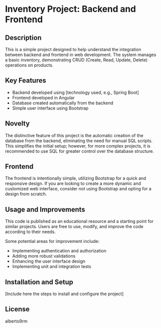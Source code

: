 # Inventory Project: Backend and Frontend

## Description
This is a simple project designed to help understand the integration between backend and frontend in web development. The system manages a basic inventory, demonstrating CRUD (Create, Read, Update, Delete) operations on products.

## Key Features
- Backend developed using [technology used, e.g., Spring Boot]
- Frontend developed in Angular
- Database created automatically from the backend
- Simple user interface using Bootstrap

## Novelty
The distinctive feature of this project is the automatic creation of the database from the backend, eliminating the need for manual SQL scripts. This simplifies the initial setup; however, for more complex projects, it is recommended to use SQL for greater control over the database structure.

## Frontend
The frontend is intentionally simple, utilizing Bootstrap for a quick and responsive design. If you are looking to create a more dynamic and customized web interface, consider not using Bootstrap and opting for a design from scratch.

## Usage and Improvements
This code is published as an educational resource and a starting point for similar projects. Users are free to use, modify, and improve the code according to their needs.

  Some potential areas for improvement include:
  - Implementing authentication and authorization
  - Adding more robust validations
  - Enhancing the user interface design
  - Implementing unit and integration tests

## Installation and Setup
[Include here the steps to install and configure the project]

## License
alberto9rm
